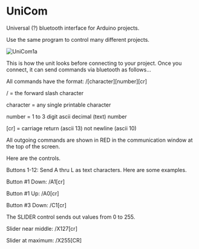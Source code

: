 # UniCom
Universal (?) bluetooth interface for Arduino projects.

Use the same program to control many different projects.

![UniCom1a](https://user-images.githubusercontent.com/46026730/191946727-d62cf5e2-7418-49cc-b4e3-b1366e27de0b.jpg)

This is how the unit looks before connecting to your project.  Once you connect, it can send commands via bluetooth as follows...

All commands have the format: /[character][number][cr]

/ = the forward slash character

character = any single printable character

number = 1 to 3 digit ascii decimal (text) number

[cr] = carriage return (ascii 13) not newline (ascii 10)



All outgoing commands are shown in RED in the communication window at the top of the screen.

Here are the controls.

Buttons 1-12: Send A thru L as text characters. Here are some examples.

Button #1 Down: /A1[cr]

Button #1 Up:   /A0[cr]

Button #3 Down: /C1[cr]



The SLIDER control sends out values from 0 to 255.

Slider near middle: /X127[cr]

Slider at maximum:  /X255[CR]





